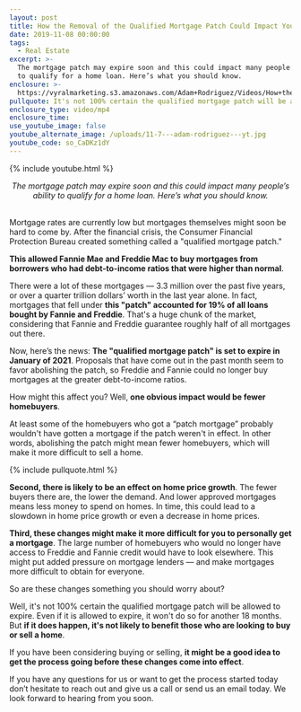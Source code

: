 ```yaml
---
layout: post
title: How the Removal of the Qualified Mortgage Patch Could Impact You
date: 2019-11-08 00:00:00
tags:
  - Real Estate
excerpt: >-
  The mortgage patch may expire soon and this could impact many people’s ability
  to qualify for a home loan. Here’s what you should know.
enclosure: >-
  https://vyralmarketing.s3.amazonaws.com/Adam+Rodriguez/Videos/How+the+Removal+of+the+Qualified+Mortgage+Patch+Could+Impact+You.mp4
pullquote: It's not 100% certain the qualified mortgage patch will be allowed to expire.
enclosure_type: video/mp4
enclosure_time:
use_youtube_image: false
youtube_alternate_image: /uploads/11-7---adam-rodriguez---yt.jpg
youtube_code: so_CaDKz1dY
---
```


{% include youtube.html %}

<center><em>The mortgage patch may expire soon and this could impact many people&rsquo;s ability to qualify for a home loan. Here&rsquo;s what you should know.</em></center>

<br>Mortgage rates are currently low but mortgages themselves might soon be hard to come by. After the financial crisis, the Consumer Financial Protection Bureau created something called a "qualified mortgage patch."

**This allowed Fannie Mae and Freddie Mac to buy mortgages from borrowers who had debt-to-income ratios that were higher than normal**.

There were a lot of these mortgages — 3.3 million over the past five years, or over a quarter trillion dollars’ worth in the last year alone. In fact, mortgages that fell under **this "patch" accounted for 19% of all loans bought by Fannie and Freddie**. That's a huge chunk of the market, considering that Fannie and Freddie guarantee roughly half of all mortgages out there.

Now, here’s the news: **The "qualified mortgage patch" is set to expire in January of 2021**. Proposals that have come out in the past month seem to favor abolishing the patch, so Freddie and Fannie could no longer buy mortgages at the greater debt-to-income ratios.

How might this affect you? Well, **one obvious impact would be fewer homebuyers**.

At least some of the homebuyers who got a “patch mortgage” probably wouldn't have gotten a mortgage if the patch weren't in effect. In other words, abolishing the patch might mean fewer homebuyers, which will make it more difficult to sell a home.

{% include pullquote.html %}

**Second, there is likely to be an effect on home price growth**. The fewer buyers there are, the lower the demand. And lower approved mortgages means less money to spend on homes. In time, this could lead to a slowdown in home price growth or even a decrease in home prices.

**Third, these changes might make it more difficult for you to personally get a mortgage**. The large number of homebuyers who would no longer have access to Freddie and Fannie credit would have to look elsewhere. This might put added pressure on mortgage lenders — and make mortgages more difficult to obtain for everyone.

So are these changes something you should worry about?

Well, it's not 100% certain the qualified mortgage patch will be allowed to expire. Even if it is allowed to expire, it won't do so for another 18 months. But **if it does happen, it's not likely to benefit those who are looking to buy or sell a home**.

If you have been considering buying or selling, **it might be a good idea to get the process going before these changes come into effect**.

If you have any questions for us or want to get the process started today don’t hesitate to reach out and give us a call or send us an email today. We look forward to hearing from you soon.
